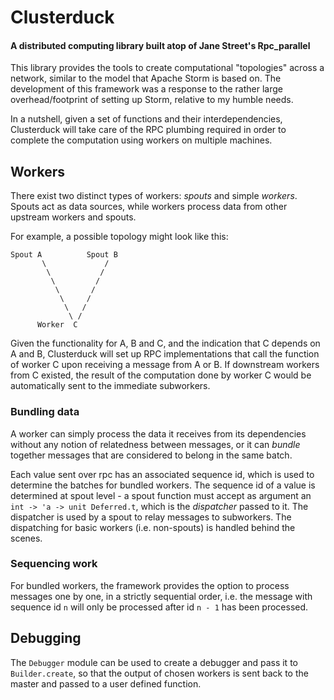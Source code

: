 # Clusterduck

#### A distributed computing library built atop of Jane Street's Rpc_parallel

This library provides the tools to create computational "topologies"
across a network, similar to the model that Apache Storm is based on.
The development of this framework was a response to the rather large
overhead/footprint of setting up Storm, relative to my humble needs.

In a nutshell, given a set of functions and their interdependencies,
Clusterduck will take care of the RPC plumbing required in order
to complete the computation using workers on multiple machines. 

## Workers

There exist two distinct types of workers: *spouts* and simple *workers*.
Spouts act as data sources, while workers process data from other upstream
workers and spouts.

For example, a possible topology might look like this:

    Spout A          Spout B
           \             /
            \           /
             \         /
              \       /
               \     /
                \   /
                 \ /
          Worker  C


Given the functionality for A, B and C, and the indication that C
depends on A and B, Clusterduck will set up RPC implementations
that call the function of worker C upon receiving a message from A or B.
If downstream workers from C existed, the result of the computation done
by worker C would be automatically sent to the immediate subworkers.

### Bundling data

A worker can simply process the data it receives from its dependencies
without any notion of relatedness between messages, or it can *bundle*
together messages that are considered to belong in the same batch. 

Each value sent over rpc has an associated sequence id, which is
used to determine the batches for bundled workers. The sequence id of a 
value is determined at spout level - a spout function must accept as
argument an `int -> 'a -> unit Deferred.t`, which is the *dispatcher*
passed to it. The dispatcher is used by a spout to relay messages to
subworkers. The dispatching for basic workers (i.e. non-spouts) is handled
behind the scenes.

### Sequencing work

For bundled workers, the framework provides the option to process messages
one by one, in a strictly sequential order, i.e. the message with sequence
id `n` will only be processed after id `n - 1` has been processed.

## Debugging

The `Debugger` module can be used to create a debugger and pass it to 
`Builder.create`, so that the output of chosen workers is sent back to the
master and passed to a user defined function.
